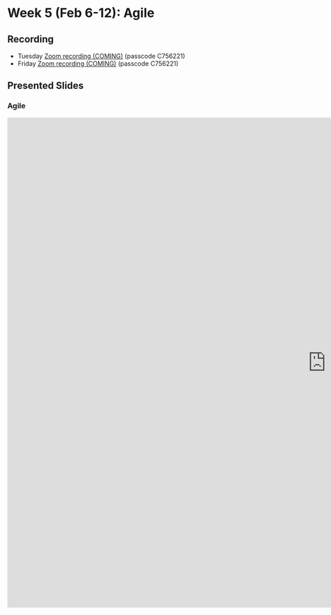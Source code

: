 # Week 5 (Feb 6-12): Agile

## Recording

* Tuesday [Zoom recording (COMING)]() (passcode C756221)
* Friday [Zoom recording (COMING)]() (passcode C756221)

## Presented Slides  

### Agile

<div class="video-container-4by3"><iframe src="https://docs.google.com/presentation/d/e/2PACX-1vQxTIx29su-A7ygdT4mUUHW5vGeO-bG6cclHHx4lQMBs3u-zPJVTMP-05vP41cDjK5fC10NMLNg03Lg/embed?start=false&loop=false&delayms=3000" frameborder="0" width="1440" height="1109" allowfullscreen="true" mozallowfullscreen="true" webkitallowfullscreen="true"></iframe></iframe></div>
